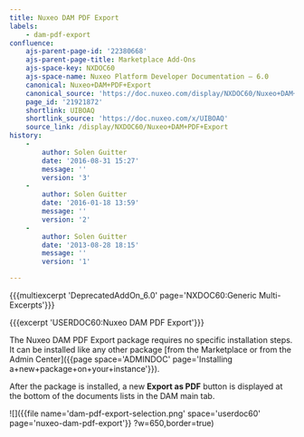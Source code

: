 ```yaml
---
title: Nuxeo DAM PDF Export
labels:
    - dam-pdf-export
confluence:
    ajs-parent-page-id: '22380668'
    ajs-parent-page-title: Marketplace Add-Ons
    ajs-space-key: NXDOC60
    ajs-space-name: Nuxeo Platform Developer Documentation — 6.0
    canonical: Nuxeo+DAM+PDF+Export
    canonical_source: 'https://doc.nuxeo.com/display/NXDOC60/Nuxeo+DAM+PDF+Export'
    page_id: '21921872'
    shortlink: UIBOAQ
    shortlink_source: 'https://doc.nuxeo.com/x/UIBOAQ'
    source_link: /display/NXDOC60/Nuxeo+DAM+PDF+Export
history:
    - 
        author: Solen Guitter
        date: '2016-08-31 15:27'
        message: ''
        version: '3'
    - 
        author: Solen Guitter
        date: '2016-01-18 13:59'
        message: ''
        version: '2'
    - 
        author: Solen Guitter
        date: '2013-08-28 18:15'
        message: ''
        version: '1'

---
```

{{{multiexcerpt 'DeprecatedAddOn_6.0' page='NXDOC60:Generic Multi-Excerpts'}}}

{{{excerpt 'USERDOC60:Nuxeo DAM PDF Export'}}}

The Nuxeo DAM PDF Export package requires no specific installation steps. It can be installed like any other package [from the Marketplace or from the Admin Center]({{page space='ADMINDOC' page='Installing a+new+package+on+your+instance'}}).

After the package is installed, a new **Export as PDF** button is displayed at the bottom of the documents lists in the DAM main tab.

![]({{file name='dam-pdf-export-selection.png' space='userdoc60' page='nuxeo-dam-pdf-export'}} ?w=650,border=true)

&nbsp;